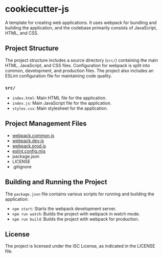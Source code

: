 # cookiecutter-js
A template for creating web applications. It uses webpack for bundling and building the application, and the codebase primarily consists of JavaScript, HTML, and CSS.

## Project Structure
The project structure includes a source directory (`src/`) containing the main HTML, JavaScript, and CSS files. Configuration for webpack is split into common, development, and production files. The project also includes an ESLint configuration file for maintaining code quality.



### `src/`
- `index.html`: Main HTML file for the application.
- `index.js`: Main JavaScript file for the application.
- `styles.css`: Main stylesheet for the application.


## Project Management Files
- [webpack.common.js](command:_github.copilot.openSymbolInFile?%5B%22package.json%22%2C%22webpack.common.js%22%5D "package.json")
- [webpack.dev.js](command:_github.copilot.openSymbolInFile?%5B%22package.json%22%2C%22webpack.dev.js%22%5D "package.json")
- [webpack.prod.js](command:_github.copilot.openSymbolInFile?%5B%22package.json%22%2C%22webpack.prod.js%22%5D "package.json")
- [eslint.config.mjs](command:_github.copilot.openSymbolInFile?%5B%22package.json%22%2C%22eslint.config.mjs%22%5D "package.json")
- package.json
- LICENSE
- .gitignore

## Building and Running the Project
The `package.json` file contains various scripts for running and building the application:
- `npm start`: Starts the webpack development server.
- `npm run watch`: Builds the project with webpack in watch mode.
- `npm run build`: Builds the project with webpack for production.

## License
The project is licensed under the ISC License, as indicated in the LICENSE file.
